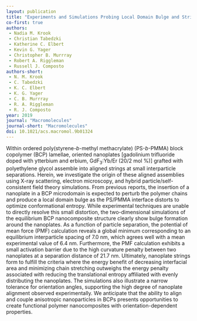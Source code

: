 ```yaml
---
layout: publication
title: "Experiments and Simulations Probing Local Domain Bulge and String Assembly of Aligned Nanoplates in a Lamellar Diblock Copolymer"
co-first: true
authors:
 - Nadia M. Krook
 - Christian Tabedzki
 - Katherine C. Elbert
 - Kevin G. Yager
 - Christopher B. Murrray
 - Robert A. Riggleman
 - Russell J. Composto
authors-short:
 - N. M. Krook
 - C. Tabedzki
 - K. C. Elbert
 - K. G. Yager
 - C. B. Murrray
 - R. A. Riggleman
 - R. J. Composto
year: 2019
journal: "Macromolecules"
journal-short: "Macromolecules"
doi: 10.1021/acs.macromol.9b01324
---
```



<p class="articleBody_abstractText">Within ordered poly(styrene-<i>b</i>-methyl methacrylate) (PS-<i>b</i>-PMMA) block copolymer (BCP) lamellae, oriented nanoplates [gadolinium trifluoride doped with ytterbium and erbium, GdF<sub>3</sub>:Yb/Er (20/2 mol %)] grafted with polyethylene glycol assemble into aligned strings at small interparticle separations. Herein, we investigate the origin of these aligned assemblies using X-ray scattering, electron microscopy, and hybrid particle/self-consistent field theory simulations. From previous reports, the insertion of a nanoplate in a BCP microdomain is expected to perturb the polymer chains and produce a local domain bulge as the PS/PMMA interface distorts to optimize conformational entropy. While experimental techniques are unable to directly resolve this small distortion, the two-dimensional simulations of the equilibrium BCP nanocomposite structure clearly show bulge formation around the nanoplates. As a function of particle separation, the potential of mean force (PMF) calculation reveals a global minimum corresponding to an equilibrium interparticle spacing of 7.0 nm, which agrees well with a mean experimental value of 6.4 nm. Furthermore, the PMF calculation exhibits a small activation barrier due to the high curvature penalty between two nanoplates at a separation distance of 21.7 nm. Ultimately, nanoplate strings form to fulfill the criteria where the energy benefit of decreasing interfacial area and minimizing chain stretching outweighs the energy penalty associated with reducing the translational entropy affiliated with evenly distributing the nanoplates. The simulations also illustrate a narrow tolerance for orientation angles, supporting the high degree of nanoplate alignment observed experimentally. We anticipate that the ability to align and couple anisotropic nanoparticles in BCPs presents opportunities to create functional polymer nanocomposites with orientation-dependent properties.</p>
